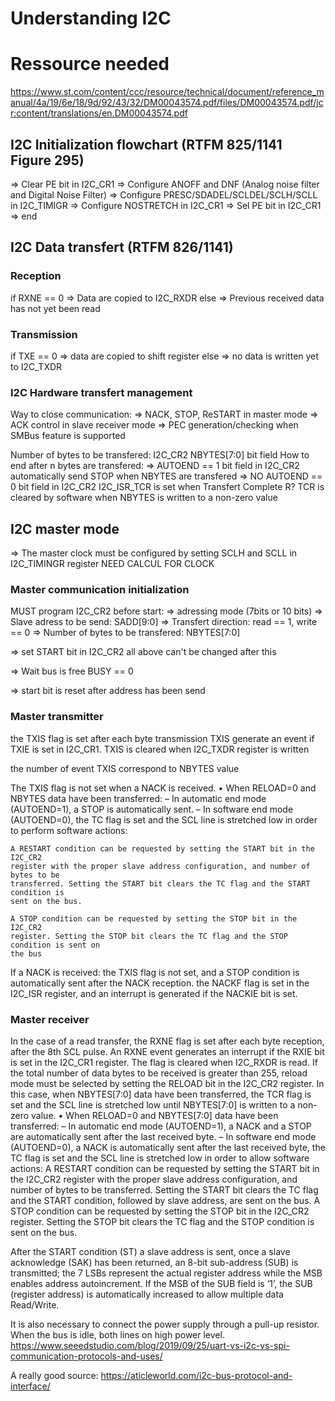 # Understanding I2C
# Ressource needed
https://www.st.com/content/ccc/resource/technical/document/reference_manual/4a/19/6e/18/9d/92/43/32/DM00043574.pdf/files/DM00043574.pdf/jcr:content/translations/en.DM00043574.pdf


## I2C Initialization flowchart (RTFM 825/1141 Figure 295)
=> Clear PE bit in I2C_CR1
=> Configure ANOFF and DNF (Analog noise filter and Digital Noise Filter)
=> Configure PRESC/SDADEL/SCLDEL/SCLH/SCLL in I2C_TIMIGR
=> Configure NOSTRETCH in I2C_CR1
=> Sel PE bit in I2C_CR1
=> end


## I2C Data transfert (RTFM 826/1141)
### Reception
if RXNE == 0
	=> Data are copied to I2C_RXDR 
else
	=> Previous received data has not yet been read

### Transmission
if TXE == 0
	=> data are copied to shift register
else
	=> no data is written yet to I2C_TXDR


### I2C Hardware transfert management
Way to close communication:
=> NACK, STOP, ReSTART in master mode
=> ACK control in slave receiver mode
=> PEC generation/checking when SMBus feature is supported

Number of bytes to be transfered: I2C_CR2 NBYTES[7:0] bit field
How to end after n bytes are transfered:
=> AUTOEND == 1 bit field in I2C_CR2 
	automatically send STOP when NBYTES are transfered
=> NO AUTOEND == 0 bit field in I2C_CR2
	I2C_ISR_TCR is set when Transfert Complete R? TCR is cleared by software when NBYTES is written to a non-zero value

## I2C master mode
=> The master clock must be configured by setting SCLH and SCLL in I2C_TIMINGR register
NEED CALCUL FOR CLOCK

### Master communication initialization
MUST program I2C_CR2 before start:
=> adressing mode (7bits or 10 bits)
=> Slave adress to be send: SADD[9:0]
=> Transfert direction: read == 1, write == 0
=> Number of bytes to be transfered: NBYTES[7:0]

=> set START bit in I2C_CR2 all above can't be changed after this

=> Wait bus is free BUSY == 0 

=> start bit is reset after address has been send

### Master transmitter
the TXIS flag is set after each byte transmission
TXIS generate an event if TXIE is set in I2C_CR1.
TXIS is cleared when I2C_TXDR register is written

the number of event TXIS correspond to NBYTES value

The TXIS flag is not set when a NACK is received.
• When RELOAD=0 and NBYTES data have been transferred:
	– In automatic end mode (AUTOEND=1), a STOP is automatically sent.
	– In software end mode (AUTOEND=0), the TC flag is set and the SCL line is
	stretched low in order to perform software actions:

	A RESTART condition can be requested by setting the START bit in the I2C_CR2
	register with the proper slave address configuration, and number of bytes to be
	transferred. Setting the START bit clears the TC flag and the START condition is
	sent on the bus.

	A STOP condition can be requested by setting the STOP bit in the I2C_CR2
	register. Setting the STOP bit clears the TC flag and the STOP condition is sent on
	the bus

If a NACK is received: the TXIS flag is not set, and a STOP condition is automatically
sent after the NACK reception. the NACKF flag is set in the I2C_ISR register, and an
interrupt is generated if the NACKIE bit is set.


### Master receiver
In the case of a read transfer, the RXNE flag is set after each byte reception, after the 8th
SCL pulse. An RXNE event generates an interrupt if the RXIE bit is set in the I2C_CR1
register. The flag is cleared when I2C_RXDR is read.
If the total number of data bytes to be received is greater than 255, reload mode must be
selected by setting the RELOAD bit in the I2C_CR2 register. In this case, when
NBYTES[7:0] data have been transferred, the TCR flag is set and the SCL line is stretched
low until NBYTES[7:0] is written to a non-zero value.
• When RELOAD=0 and NBYTES[7:0] data have been transferred:
– In automatic end mode (AUTOEND=1), a NACK and a STOP are automatically
sent after the last received byte.
– In software end mode (AUTOEND=0), a NACK is automatically sent after the last
received byte, the TC flag is set and the SCL line is stretched low in order to allow
software actions:
A RESTART condition can be requested by setting the START bit in the I2C_CR2
register with the proper slave address configuration, and number of bytes to be
transferred. Setting the START bit clears the TC flag and the START condition,
followed by slave address, are sent on the bus.
A STOP condition can be requested by setting the STOP bit in the I2C_CR2
register. Setting the STOP bit clears the TC flag and the STOP condition is sent on
the bus.


After the START condition (ST) a slave address is sent, once a
slave acknowledge (SAK) has been returned, an 8-bit sub-address (SUB) is transmitted; the
7 LSBs represent the actual register address while the MSB enables address autoincrement. If the MSB of the SUB field is ‘1’, the SUB (register address) is automatically
increased to allow multiple data Read/Write.

It is also necessary to connect the power supply through a pull-up resistor. When the bus is idle, both lines on high power level.
https://www.seeedstudio.com/blog/2019/09/25/uart-vs-i2c-vs-spi-communication-protocols-and-uses/

A really good source:
https://aticleworld.com/i2c-bus-protocol-and-interface/
